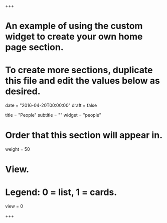 +++
# An example of using the custom widget to create your own home page section.
# To create more sections, duplicate this file and edit the values below as desired.

date = "2016-04-20T00:00:00"
draft = false

title = "People"
subtitle = ""
widget = "people"

# Order that this section will appear in.
weight = 50

# View.
# Legend: 0 = list, 1 = cards.
view = 0

+++


